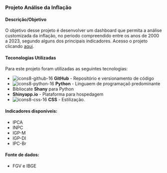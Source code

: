 ### Projeto Análise da Inflação

#### Descrição/Objetivo

O objetivo desse projeto é desenvolver um dashboard que permita a análise customizada da inflação, no periodo compreendido entre os anos
de 2000 a 2023, segundo alguns dos principais indicadores. Acesso o projeto clicando [aqui](https://geopdias.shinyapps.io/dash-inflacao1/).

#### Teconologias Utilizadas

Para este projeto foram utilizadas as seguintes tecnologias:

- ![icons8-github-16](https://github.com/user-attachments/assets/aef31259-19e7-4a92-aaa9-740764698bb7)
**GitHub** - Repositório e versionamento de código
- ![icons8-python-16](https://github.com/user-attachments/assets/60f06330-e1fe-4433-8d34-7c0714e5c7cb)
**Python** - Linguaem de programaçaõ predominante
- Bibliocate **Shany** para Python
- **Shinyapp.io** - Plataforma para hospedagem
- ![icons8-css-16](https://github.com/user-attachments/assets/5b1c8f42-6b2a-4210-b0d6-9c556e154c29)
**CSS** - Estilização.

#### Indicadores disponíveis:

- IPCA
- INPC
- IGP-M
- IGP-DI
- IPC-Br

#### Fonte de dados: 
- FGV e IBGE
